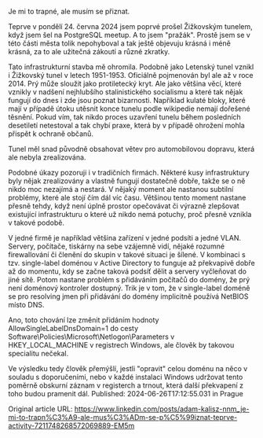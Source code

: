 Je mi to trapné, ale musím se přiznat.


Teprve v pondělí 24. června 2024 jsem poprvé prošel Žižkovským tunelem, když jsem šel na PostgreSQL meetup. A to jsem "pražák". Prostě jsem se v této části města tolik nepohyboval a tak ještě objevuju krásná i méně krásná, za to ale užitečná zákoutí a různé zkratky.


Tato infrastrukturní stavba mě ohromila. Podobně jako Letenský tunel vznikl i Žižkovský tunel v letech 1951-1953. Oficiálně pojmenován byl ale až v roce 2014. Prý může sloužit jako protiletecký kryt. Ale jako většina věcí, které vznikly v nadšení nejhlubšího stalinistického socialismu a které tak nějak fungují do dnes i zde jsou poznat bizarnosti. Například kulaté bloky, které mají v případě útoku utěsnit konce tunelu podle wikipedie nemají dořešené těsnění. Pokud vím, tak nikdo proces uzavření tunelu během posledních desetiletí netestoval a tak chybí praxe, která by v případě ohrožení mohla přispět k ochraně občanů.

Tunel měl snad původně obsahovat větev pro automobilovou dopravu, která ale nebyla zrealizována.


Podobné úkazy pozoruji i v tradičních firmách. Některé kusy infrastruktury byly nějak zrealizovány a vlastně fungují dostatečně dobře, takže se o ně nikdo moc nezajímá a nestará. V nějaký moment ale nastanou subtilní problémy, které ale stojí čím dál víc času. Většinou tento moment nastane přesně tehdy, když není úplně prostor opečovávat či výrazně zlepšovat existující infrastrukturu o které už nikdo nemá potuchy, proč přesně vznikla v takové podobě.


V jedné firmě je například většina zařízení v jedné podsíti a jedné VLAN. Servery, počítače, tiskárny na sebe vzájemně vidí, nějaké rozumné firewallování či členění do skupin v takové situaci je šílené. V kombinaci s tzv. single-label doménou v Active Directory to funguje až překvapivě dobře až do momentu, kdy se začne taková podsíť dělit a servery vyčleňovat do jiné sítě. Potom nastane problém s přidáváním počítačů do domény, že prý není doménový kontroler dostupný. Trik je v tom, že v single-label doméně se pro resolving jmen při přidávání do domény implicitně používá NetBIOS místo DNS.

Ano, toto chování lze změnit přidáním hodnoty AllowSingleLabelDnsDomain=1 do cesty Software\Policies\Microsoft\Netlogon\Parameters v HKEY_LOCAL_MACHINE v registrech Windows, ale člověk by takovou specialitu nečekal.

Ve výsledku tedy člověk přemýšlí, jestli "opravit" celou doménu na něco v souladu s doporučeními, nebo v každé instalaci Windows udržovat tento poměrně obskurní záznam v registerch a trnout, která další překvapení z toho budou pramenit dál.
Published: 2024-06-26T17:12:55.031 in Prague

Original article URL: https://www.linkedin.com/posts/adam-kalisz-nnm_je-mi-to-trapn%C3%A9-ale-mus%C3%ADm-se-p%C5%99iznat-teprve-activity-7211748268572069889-EM5m

[](./media/žižkovský-tunel.jpg)